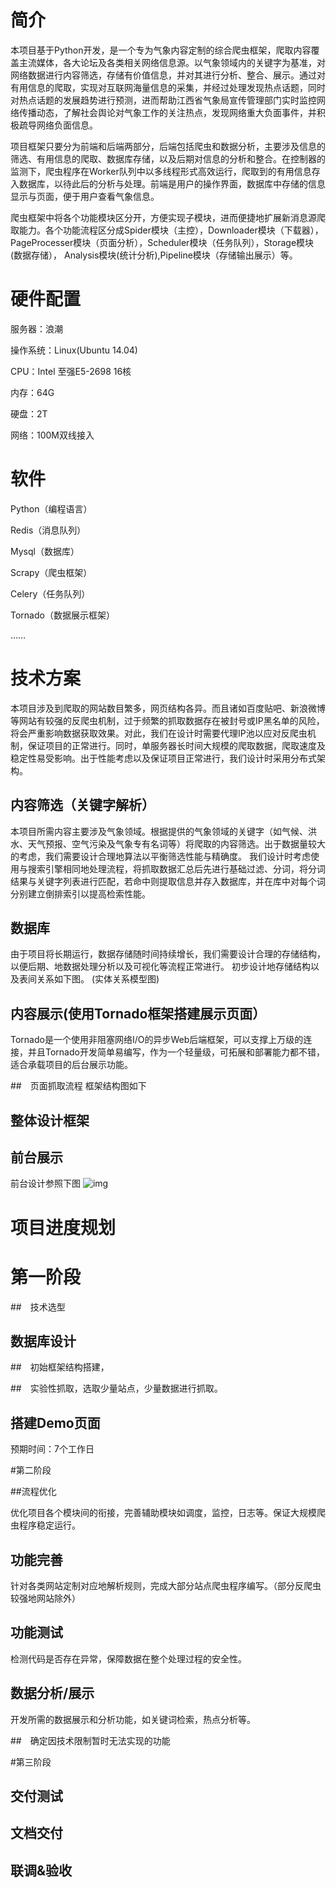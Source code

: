 # 简介

本项目基于Python开发，是一个专为气象内容定制的综合爬虫框架，爬取内容覆盖主流媒体，各大论坛及各类相关网络信息源。以气象领域内的关键字为基准，对网络数据进行内容筛选，存储有价值信息，并对其进行分析、整合、展示。通过对有用信息的爬取，实现对互联网海量信息的采集，并经过处理发现热点话题，同时对热点话题的发展趋势进行预测，进而帮助江西省气象局宣传管理部门实时监控网络传播动态，了解社会舆论对气象工作的关注热点，发现网络重大负面事件，并积极疏导网络负面信息。

项目框架只要分为前端和后端两部分，后端包括爬虫和数据分析，主要涉及信息的筛选、有用信息的爬取、数据库存储，以及后期对信息的分析和整合。在控制器的监测下，爬虫程序在Worker队列中以多线程形式高效运行，爬取到的有用信息存入数据库，以待此后的分析与处理。前端是用户的操作界面，数据库中存储的信息显示与页面，便于用户查看气象信息。


爬虫框架中将各个功能模块区分开，方便实现子模块，进而便捷地扩展新消息源爬取能力。各个功能流程区分成Spider模块（主控），Downloader模块（下载器），PageProcesser模块（页面分析），Scheduler模块（任务队列），Storage模块(数据存储）， Analysis模块(统计分析),Pipeline模块（存储输出展示）等。

# 硬件配置
服务器：浪潮

操作系统：Linux(Ubuntu 14.04)

CPU：Intel 至强E5-2698 16核

内存：64G

硬盘：2T

网络：100M双线接入

# 软件
Python（编程语言）

Redis（消息队列）

Mysql（数据库）

Scrapy（爬虫框架）

Celery（任务队列）

Tornado（数据展示框架）

……

# 技术方案

  本项目涉及到爬取的网站数目繁多，网页结构各异。而且诸如百度贴吧、新浪微博等网站有较强的反爬虫机制，过于频繁的抓取数据存在被封号或IP黑名单的风险，将会严重影响数据获取效果。对此，我们在设计时需要代理IP池以应对反爬虫机制，保证项目的正常进行。同时，单服务器长时间大规模的爬取数据，爬取速度及稳定性易受影响。出于性能考虑以及保证项目正常进行，我们设计时采用分布式架构。

## 内容筛选（关键字解析）

  本项目所需内容主要涉及气象领域。根据提供的气象领域的关键字（如气候、洪水、天气预报、空气污染及气象专有名词等）将爬取的内容筛选。出于数据量较大的考虑，我们需要设计合理地算法以平衡筛选性能与精确度。
  我们设计时考虑使用与搜索引擎相同地处理流程，将抓取数据汇总后先进行基础过滤、分词，将分词结果与关键字列表进行匹配，若命中则提取信息并存入数据库，并在库中对每个词分别建立倒排索引以提高检索性能。


## 数据库

  由于项目将长期运行，数据存储随时间持续增长，我们需要设计合理的存储结构，以便后期、地数据处理分析以及可视化等流程正常进行。
  初步设计地存储结构以及表间关系如下图。
(实体关系模型图)

## 内容展示(使用Tornado框架搭建展示页面）

  Tornado是一个使用非阻塞网络I/O的异步Web后端框架，可以支撑上万级的连接，并且Tornado开发简单易编写，作为一个轻量级，可拓展和部署能力都不错，适合承载项目的后台展示功能。

##　页面抓取流程
  框架结构图如下

##  整体设计框架

## 前台展示
  前台设计参照下图
![img](https://camo.githubusercontent.com/a552b7019cbf274fe4cbe5a03c670e072a93978c/687474703a2f2f6f696970357a38396b2e626b742e636c6f7564646e2e636f6d2f576563686174494d47382e6a706567)


# 项目进度规划

# 第一阶段

##　技术选型

##  数据库设计

##　初始框架结构搭建，

##　实验性抓取，选取少量站点，少量数据进行抓取。

##  搭建Demo页面

预期时间：7个工作日

#第二阶段

##流程优化

优化项目各个模块间的衔接，完善辅助模块如调度，监控，日志等。保证大规模爬虫程序稳定运行。

## 功能完善

针对各类网站定制对应地解析规则，完成大部分站点爬虫程序编写。（部分反爬虫较强地网站除外）
## 功能测试

检测代码是否存在异常，保障数据在整个处理过程的安全性。

## 数据分析/展示

开发所需的数据展示和分析功能，如关键词检索，热点分析等。

##　确定因技术限制暂时无法实现的功能

#第三阶段
## 交付测试
## 文档交付
## 联调&验收

